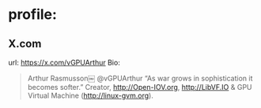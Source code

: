 # profile:
## X.com
url: https://x.com/vGPUArthur
Bio:
>Arthur Rasmusson￼
>@vGPUArthur
>“As war grows in sophistication it becomes softer.” Creator, http://Open-IOV.org, http://LibVF.IO & GPU Virtual Machine (http://linux-gvm.org).
